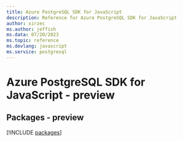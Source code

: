 ```yaml
---
title: Azure PostgreSQL SDK for JavaScript
description: Reference for Azure PostgreSQL SDK for JavaScript
author: xirzec
ms.author: jeffish
ms.data: 07/20/2023
ms.topic: reference
ms.devlang: javascript
ms.service: postgresql
---
```

# Azure PostgreSQL SDK for JavaScript - preview
## Packages - preview
[!INCLUDE [packages](postgresql-index.md)]